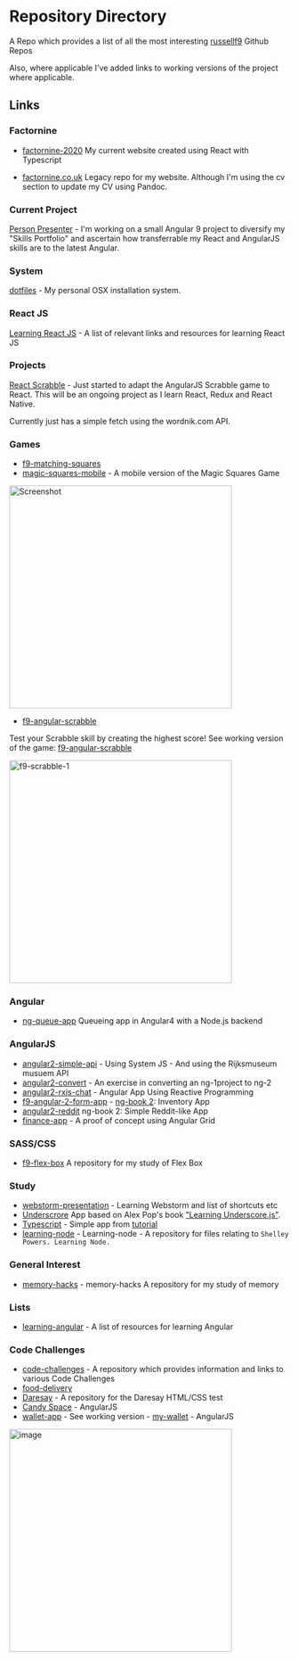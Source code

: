 # Repository Directory
A Repo which provides a list of all the most interesting [russellf9](https://github.com/russellf9) Github Repos

Also, where applicable I've added links to working versions of the project where applicable.

## Links

### Factornine
* [factornine-2020](https://github.com/russellf9/factornine-2020)
My current website created using React with Typescript

* [factornine.co.uk](https://github.com/russellf9/factornine.co.uk)
Legacy repo for my website. Although I'm using the cv section to update my CV using Pandoc.

### Current Project

[Person Presenter](https://github.com/russellf9/person-presenter) - I'm working on a small Angular 9 project to diversify my "Skills Portfolio" and ascertain how transferrable my React and AngularJS skills are to the latest Angular.


### System

[dotfiles](https://github.com/russellf9/dotfiles) - My personal OSX installation system.
### React JS

[Learning React JS](https://github.com/russellf9/learn-react-list) - A list of relevant links and resources for learning React JS

### Projects

[React Scrabble](https://github.com/russellf9/React-Scrabble) - Just started to adapt the AngularJS Scrabble game to React. This will be an ongoing project as I learn React, Redux and React Native.

Currently just has a simple fetch using the wordnik.com API.


### Games
* [f9-matching-squares](https://github.com/russellf9/f9-matching-squares)
* [magic-squares-mobile](https://github.com/russellf9/magic-squares-mobile) - A mobile version of the Magic Squares Game
<img src="https://raw.githubusercontent.com/russellf9/magic-squares-mobile/master/design/screenshots/magicSquaresiPad_150227.jpg" alt="Screenshot" title="Magic Squares Mockup" width="400">

* [f9-angular-scrabble](https://github.com/russellf9/f9-angular-scrabble)

Test your Scrabble skill by creating the highest score! See working version of the game: [f9-angular-scrabble](http://factornine.co.uk/f9-scrabble)

<img src="https://user-images.githubusercontent.com/4911915/29003486-865f9c92-7aaf-11e7-990b-e8f12b1eded4.png" alt="f9-scrabble-1" width="400">

### Angular

* [ng-queue-app](https://github.com/russellf9/ng-queue-app) Queueing app in Angular4 with a Node.js backend


### AngularJS

* [angular2-simple-api](https://github.com/russellf9/angular2-simple-api) - Using System JS - And using the Rijksmuseum musuem API
* [angular2-convert](https://github.com/russellf9/angular2-convert) -  An exercise in converting an ng-1project to ng-2
* [angular2-rxjs-chat](https://github.com/russellf9/angular2-rxjs-chat) - Angular App Using Reactive Programming
* [f9-angular-2-form-app](https://github.com/russellf9/f9-angular-2-form-app) - [ng-book 2](https://github.com/ng-book): Inventory App
* [angular2-reddit](https://github.com/russellf9/angular2-reddit) ng-book 2: Simple Reddit-like App
* [finance-app](https://github.com/russellf9/finance-app) - A proof of concept using Angular Grid

### SASS/CSS
- [f9-flex-box](https://github.com/russellf9/f9-flex-box) A repository for my study of Flex Box

### Study
* [webstorm-presentation](https://github.com/russellf9/webstorm-presentation) - Learning Webstorm and list of shortcuts etc
* [Underscrore](https://github.com/russellf9/underscore-dev) App based on Alex Pop's book ["Learning Underscore.js"](http://bit.ly/1JwvBOO).
* [Typescript](https://github.com/russellf9/typescript-test) - Simple app from [tutorial](https://www.typescriptlang.org/docs/tutorial.html)
* [learning-node](https://github.com/russellf9/learning-node) - Learning-node - A repository for files relating to `Shelley Powers. Learning Node.`

### General Interest
* [memory-hacks](https://github.com/russellf9/memory-hacks) - memory-hacks A repository for my study of memory

### Lists
* [learning-angular](https://github.com/russellf9/learning-angular) - A list of resources for learning Angular

### Code Challenges

* [code-challenges](https://github.com/russellf9/code-challenges) - A repository which provides information and links to various Code Challenges
* [food-delivery](https://github.com/russellf9/food-delivery)
* [Daresay](https://github.com/russellf9/daresay-test) - A repository for the Daresay HTML/CSS test
* [Candy Space](https://github.com/russellf9/candy-space) - AngularJS
* [wallet-app](https://github.com/russellf9/wallet-app) - See working version - [my-wallet](http://factornine.co.uk/my-wallet/#/) - AngularJS
<img src="https://user-images.githubusercontent.com/4911915/29967585-3f9f1c0a-8f0f-11e7-8822-64b92e1d6fa5.png" alt="image" width="400">
